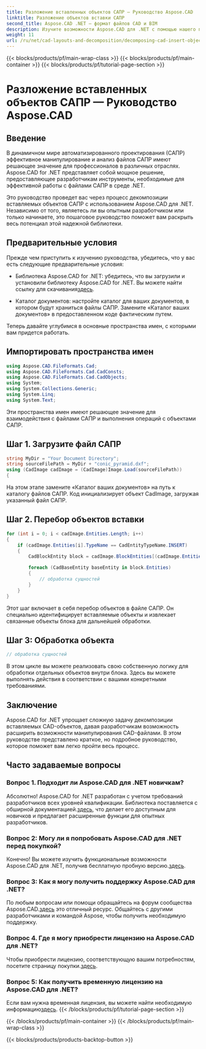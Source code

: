 ```yaml
---
title: Разложение вставленных объектов САПР — Руководство Aspose.CAD
linktitle: Разложение объектов вставки САПР
second_title: Aspose.CAD .NET — формат файлов CAD и BIM
description: Изучите возможности Aspose.CAD для .NET с помощью нашего пошагового руководства по декомпозиции вставных объектов САПР.
weight: 11
url: /ru/net/cad-layouts-and-decomposition/decomposing-cad-insert-objects/
---
```


{{< blocks/products/pf/main-wrap-class >}}
{{< blocks/products/pf/main-container >}}
{{< blocks/products/pf/tutorial-page-section >}}

# Разложение вставленных объектов САПР — Руководство Aspose.CAD

## Введение

В динамичном мире автоматизированного проектирования (САПР) эффективное манипулирование и анализ файлов САПР имеют решающее значение для профессионалов в различных отраслях. Aspose.CAD for .NET представляет собой мощное решение, предоставляющее разработчикам инструменты, необходимые для эффективной работы с файлами САПР в среде .NET.

Это руководство проведет вас через процесс декомпозиции вставляемых объектов САПР с использованием Aspose.CAD для .NET. Независимо от того, являетесь ли вы опытным разработчиком или только начинаете, это пошаговое руководство поможет вам раскрыть весь потенциал этой надежной библиотеки.

## Предварительные условия

Прежде чем приступить к изучению руководства, убедитесь, что у вас есть следующие предварительные условия:

-  Библиотека Aspose.CAD for .NET: убедитесь, что вы загрузили и установили библиотеку Aspose.CAD for .NET. Вы можете найти ссылку для скачивания[здесь](https://releases.aspose.com/cad/net/).

- Каталог документов: настройте каталог для ваших документов, в котором будут храниться файлы САПР. Замените «Каталог ваших документов» в предоставленном коде фактическим путем.

Теперь давайте углубимся в основные пространства имен, с которыми вам придется работать.

## Импортировать пространства имен

```csharp
using Aspose.CAD.FileFormats.Cad;
using Aspose.CAD.FileFormats.Cad.CadConsts;
using Aspose.CAD.FileFormats.Cad.CadObjects;
using System;
using System.Collections.Generic;
using System.Linq;
using System.Text;
```

Эти пространства имен имеют решающее значение для взаимодействия с файлами САПР и выполнения операций с объектами САПР.

## Шаг 1. Загрузите файл САПР

```csharp
string MyDir = "Your Document Directory";
string sourceFilePath = MyDir + "conic_pyramid.dxf";
using (CadImage cadImage = (CadImage)Image.Load(sourceFilePath))
{
```

На этом этапе замените «Каталог ваших документов» на путь к каталогу файлов САПР. Код инициализирует объект CadImage, загружая указанный файл САПР.

## Шаг 2. Перебор объектов вставки

```csharp
for (int i = 0; i < cadImage.Entities.Length; i++)
{
    if (cadImage.Entities[i].TypeName == CadEntityTypeName.INSERT)
    {
        CadBlockEntity block = cadImage.BlockEntities[(cadImage.Entities[i] as CadInsertObject).Name];

        foreach (CadBaseEntity baseEntity in block.Entities)
        {
            // обработка сущностей
        }
    }
}
```

Этот шаг включает в себя перебор объектов в файле САПР. Он специально идентифицирует вставляемые объекты и извлекает связанные объекты блока для дальнейшей обработки.

## Шаг 3: Обработка объекта

```csharp
// обработка сущностей
```

В этом цикле вы можете реализовать свою собственную логику для обработки отдельных объектов внутри блока. Здесь вы можете выполнять действия в соответствии с вашими конкретными требованиями.

## Заключение

Aspose.CAD for .NET упрощает сложную задачу декомпозиции вставляемых CAD-объектов, давая разработчикам возможность расширить возможности манипулирования CAD-файлами. В этом руководстве представлено краткое, но подробное руководство, которое поможет вам легко пройти весь процесс.

## Часто задаваемые вопросы

### Вопрос 1. Подходит ли Aspose.CAD для .NET новичкам?

 Абсолютно! Aspose.CAD for .NET разработан с учетом требований разработчиков всех уровней квалификации. Библиотека поставляется с обширной документацией.[здесь](https://reference.aspose.com/cad/net/), что делает его доступным для новичков и предлагает расширенные функции для опытных разработчиков.

### Вопрос 2: Могу ли я попробовать Aspose.CAD для .NET перед покупкой?

 Конечно! Вы можете изучить функциональные возможности Aspose.CAD для .NET, получив бесплатную пробную версию.[здесь](https://releases.aspose.com/).

### Вопрос 3: Как я могу получить поддержку Aspose.CAD для .NET?

 По любым вопросам или помощи обращайтесь на форум сообщества Aspose.CAD.[здесь](https://forum.aspose.com/c/cad/19) это отличный ресурс. Общайтесь с другими разработчиками и командой Aspose, чтобы получить необходимую поддержку.

### Вопрос 4. Где я могу приобрести лицензию на Aspose.CAD для .NET?

Чтобы приобрести лицензию, соответствующую вашим потребностям, посетите страницу покупки.[здесь](https://purchase.aspose.com/buy).

### Вопрос 5: Как получить временную лицензию на Aspose.CAD для .NET?

 Если вам нужна временная лицензия, вы можете найти необходимую информацию[здесь](https://purchase.aspose.com/temporary-license/).
{{< /blocks/products/pf/tutorial-page-section >}}

{{< /blocks/products/pf/main-container >}}
{{< /blocks/products/pf/main-wrap-class >}}

{{< blocks/products/products-backtop-button >}}
